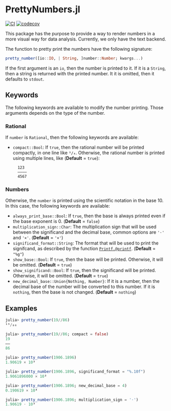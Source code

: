 PrettyNumbers.jl
================

[![CI](https://github.com/ronisbr/PrettyNumbers.jl/actions/workflows/ci.yml/badge.svg)](https://github.com/ronisbr/PrettyNumbers.jl/actions/workflows/ci.yml)
[![codecov](https://codecov.io/gh/ronisbr/PrettyNumbers.jl/branch/main/graph/badge.svg?token=PRRLTAX1V9)](https://codecov.io/gh/ronisbr/PrettyNumbers.jl)

This package has the purpose to provide a way to render numbers in a more visual
way for data analysis. Currently, we only have the text backend.

The function to pretty print the numbers have the following signature:

```julia
pretty_number([io::IO, | String, ]number::Number; kwargs...)
```

If the first argument is an `io`, then the number is printed to it. If it is
a `String`, then a string is returned with the printed number. It it is omitted,
then it defaults to `stdout`.

## Keywords

The following keywords are available to modify the number printing. Those
arguments depends on the type of the number.

### Rational

If `number` is `Rational`, then the following keywords are available:

- `compact::Bool`: If `true`, then the rational number will be printed
    compactly, in one line like `³/₄`. Otherwise, the rational number is printed
    using multiple lines, like (**Default** = `true`):


        123
        ————
        4567

### Numbers

Otherwise, the `number` is printed using the scientific notation in the base 10.
In this case, the following keywords are available:

- `always_print_base::Bool`: If `true`, then the base is always printed even if
    the base exponent is 0. (**Default** = `false`)
- `multiplication_sign::Char`: The multiplication sign that will be used between
    the significand and the decimal base, common options are `'⋅'` and `'×'`.
    (**Default** = `'×'`)
- `significand_format::String`: The format that will be used to print the
    signifcand, as described by the function [`Printf.@printf`](@ref).
    (**Default** = `"%g"`)
- `show_base::Bool`: If `true`, then the base will be printed. Otherwise, it
    will be omitted. (**Default** = `true`)
- `show_significand::Bool`: If `true`, then the significand will be printed.
    Otherwise, it will be omitted. (**Default** = `true`)
- `new_decimal_base::Union{Nothing, Number}`: If it is a number, then the
    decimal base of the number will be converted to this number. If it is
    `nothing`, then the base is not changed. (**Default** = `nothing`)

## Examples

```julia
julia> pretty_number(19//86)
¹⁹/₈₆

julia> pretty_number(19//86; compact = false)
19
——
86

julia> pretty_number(1906.1896)
1.90619 × 10³

julia> pretty_number(1906.1896, significand_format = "%.10f")
1.9061896000 × 10³

julia> pretty_number(1906.1896; new_decimal_base = 4)
0.190619 × 10⁴

julia> pretty_number(1906.1896; multiplication_sign = '⋅')
1.90619 ⋅ 10³
```
